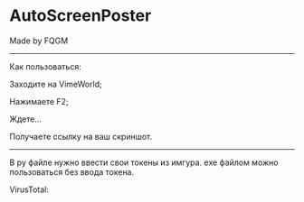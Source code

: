 # AutoScreenPoster

Made by FQGM

-------------

Как пользоваться:

Заходите на VimeWorld;

Нажимаете F2;

Ждете...

Получаете ссылку на ваш скриншот.

-----------

В py файле нужно ввести свои токены из имгура.
exe файлом можно пользоваться без ввода токена.

VirusTotal: 
